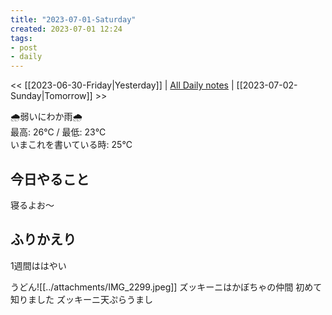 ```yaml
---
title: "2023-07-01-Saturday"
created: 2023-07-01 12:24
tags:
- post
- daily
---
```


<< [[2023-06-30-Friday|Yesterday]] | [All Daily notes](/tags/daily) | [[2023-07-02-Sunday|Tomorrow]] >>

🌧️弱いにわか雨🌧️  
最高: 26℃ / 最低: 23℃  
いまこれを書いている時: 25℃

## 今日やること

寝るよお〜

## ふりかえり

1週間ははやい

うどん![[../attachments/IMG_2299.jpeg]]
ズッキーニはかぼちゃの仲間
初めて知りました
ズッキーニ天ぷらうまし